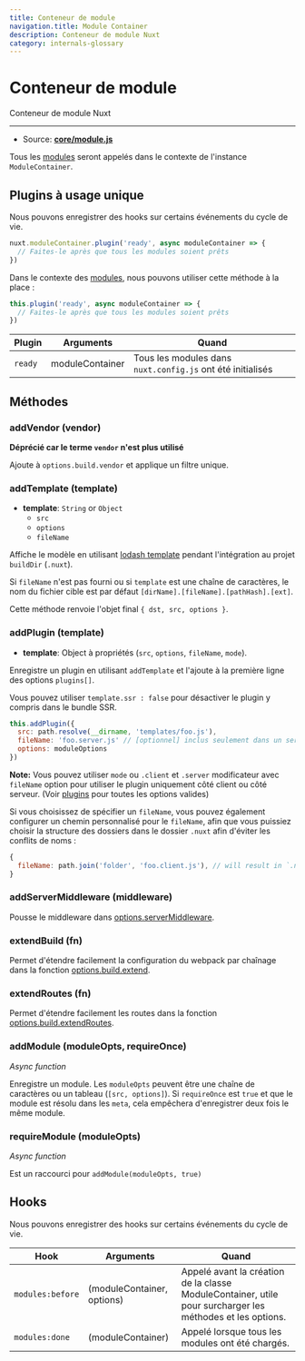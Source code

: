 ```yaml
---
title: Conteneur de module
navigation.title: Module Container
description: Conteneur de module Nuxt
category: internals-glossary
---
```


# Conteneur de module

Conteneur de module Nuxt

---

- Source: **[core/module.js](https://github.com/nuxt/nuxt.js/blob/dev/packages/core/src/module.js)**

Tous les [modules](/docs/directory-structure/modules) seront appelés dans le contexte de l'instance `ModuleContainer`.

## Plugins à usage unique

Nous pouvons enregistrer des hooks sur certains événements du cycle de vie.

```js
nuxt.moduleContainer.plugin('ready', async moduleContainer => {
  // Faites-le après que tous les modules soient prêts
})
```

Dans le contexte des [modules](/docs/directory-structure/modules), nous pouvons utiliser cette méthode à la place :

```js
this.plugin('ready', async moduleContainer => {
  // Faites-le après que tous les modules soient prêts
})
```

| Plugin  | Arguments       | Quand                                                      |
| ------- | --------------- | ---------------------------------------------------------- |
| `ready` | moduleContainer | Tous les modules dans `nuxt.config.js` ont été initialisés |

## Méthodes

### addVendor (vendor)

**Déprécié car le terme `vendor` n'est plus utilisé**

Ajoute à `options.build.vendor` et applique un filtre unique.

### addTemplate (template)

- **template**: `String` or `Object`
  - `src`
  - `options`
  - `fileName`

Affiche le modèle en utilisant [lodash template](https://lodash.com/docs/4.17.4#template) pendant l'intégration au projet `buildDir` (`.nuxt`).

Si `fileName` n'est pas fourni ou si `template` est une chaîne de caractères, le nom du fichier cible est par défaut `[dirName].[fileName].[pathHash].[ext]`.

Cette méthode renvoie l'objet final `{ dst, src, options }`.

### addPlugin (template)

- **template**: Object à propriétés (`src`, `options`, `fileName`, `mode`).

Enregistre un plugin en utilisant `addTemplate` et l'ajoute à la première ligne des options `plugins[]`.

Vous pouvez utiliser `template.ssr : false` pour désactiver le plugin y compris dans le bundle SSR.

```js
this.addPlugin({
  src: path.resolve(__dirname, 'templates/foo.js'),
  fileName: 'foo.server.js' // [optionnel] inclus seulement dans un serveur bundle
  options: moduleOptions
})
```

**Note:** Vous pouvez utiliser `mode` ou `.client` et `.server` modificateur avec `fileName`
option pour utiliser le plugin uniquement côté client ou côté serveur. (Voir [plugins](/docs/directory-structure/plugins#name-conventional-plugin) pour toutes les options valides)

Si vous choisissez de spécifier un `fileName`, vous pouvez également configurer un chemin personnalisé pour le `fileName`, afin que vous puissiez choisir la structure des dossiers dans le dossier `.nuxt` afin d'éviter les conflits de noms :

```js
{
  fileName: path.join('folder', 'foo.client.js'), // will result in `.nuxt/folder/foo.client.js`
}
```

### addServerMiddleware (middleware)

Pousse le middleware dans [options.serverMiddleware](/docs/configuration-glossary/configuration-servermiddleware).

### extendBuild (fn)

Permet d'étendre facilement la configuration du webpack par chaînage dans la fonction [options.build.extend](/docs/configuration-glossary/configuration-build#extend).

### extendRoutes (fn)

Permet d'étendre facilement les routes dans la fonction [options.build.extendRoutes](/docs/configuration-glossary/configuration-router#extendroutes).

### addModule (moduleOpts, requireOnce)

_Async function_

Enregistre un module. Les `moduleOpts` peuvent être une chaîne de caractères ou un tableau (`[src, options]`). Si `requireOnce` est `true` et que le module est résolu dans les `meta`, cela empêchera d'enregistrer deux fois le même module.

### requireModule (moduleOpts)

_Async function_

Est un raccourci pour `addModule(moduleOpts, true)`

## Hooks

Nous pouvons enregistrer des hooks sur certains événements du cycle de vie.

| Hook             | Arguments                  | Quand                                                                                                     |
| ---------------- | -------------------------- | --------------------------------------------------------------------------------------------------------- |
| `modules:before` | (moduleContainer, options) | Appelé avant la création de la classe ModuleContainer, utile pour surcharger les méthodes et les options. |
| `modules:done`   | (moduleContainer)          | Appelé lorsque tous les modules ont été chargés.                                                          |
